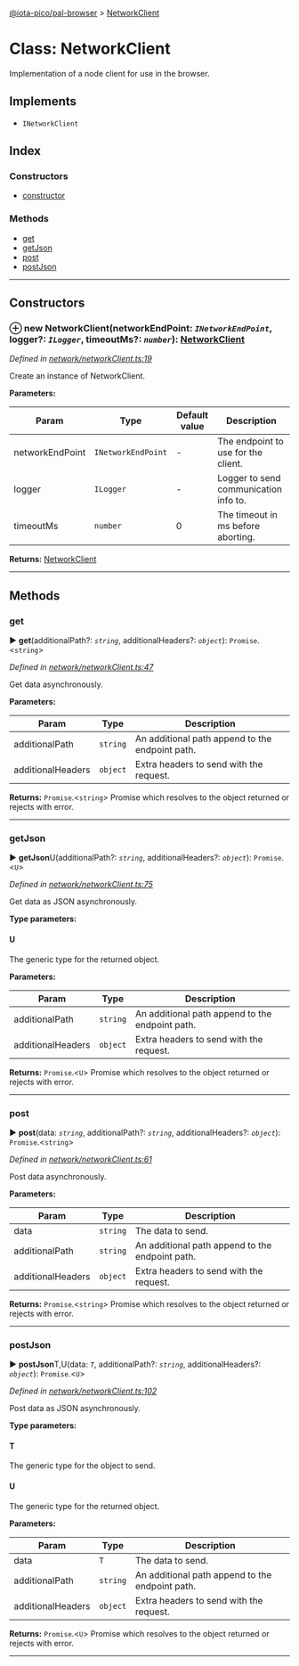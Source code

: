 [@iota-pico/pal-browser](../README.md) > [NetworkClient](../classes/networkclient.md)



# Class: NetworkClient


Implementation of a node client for use in the browser.

## Implements

* `INetworkClient`

## Index

### Constructors

* [constructor](networkclient.md#constructor)


### Methods

* [get](networkclient.md#get)
* [getJson](networkclient.md#getjson)
* [post](networkclient.md#post)
* [postJson](networkclient.md#postjson)



---
## Constructors
<a id="constructor"></a>


### ⊕ **new NetworkClient**(networkEndPoint: *`INetworkEndPoint`*, logger?: *`ILogger`*, timeoutMs?: *`number`*): [NetworkClient](networkclient.md)


*Defined in [network/networkClient.ts:19](https://github.com/iotaeco/iota-pico-pal-browser/blob/8fc2a0e/src/network/networkClient.ts#L19)*



Create an instance of NetworkClient.


**Parameters:**

| Param | Type | Default value | Description |
| ------ | ------ | ------ | ------ |
| networkEndPoint | `INetworkEndPoint`  | - |   The endpoint to use for the client. |
| logger | `ILogger`  | - |   Logger to send communication info to. |
| timeoutMs | `number`  | 0 |   The timeout in ms before aborting. |





**Returns:** [NetworkClient](networkclient.md)

---


## Methods
<a id="get"></a>

###  get

► **get**(additionalPath?: *`string`*, additionalHeaders?: *`object`*): `Promise`.<`string`>



*Defined in [network/networkClient.ts:47](https://github.com/iotaeco/iota-pico-pal-browser/blob/8fc2a0e/src/network/networkClient.ts#L47)*



Get data asynchronously.


**Parameters:**

| Param | Type | Description |
| ------ | ------ | ------ |
| additionalPath | `string`   |  An additional path append to the endpoint path. |
| additionalHeaders | `object`   |  Extra headers to send with the request. |





**Returns:** `Promise`.<`string`>
Promise which resolves to the object returned or rejects with error.






___

<a id="getjson"></a>

###  getJson

► **getJson**U(additionalPath?: *`string`*, additionalHeaders?: *`object`*): `Promise`.<`U`>



*Defined in [network/networkClient.ts:75](https://github.com/iotaeco/iota-pico-pal-browser/blob/8fc2a0e/src/network/networkClient.ts#L75)*



Get data as JSON asynchronously.


**Type parameters:**

#### U 

The generic type for the returned object.

**Parameters:**

| Param | Type | Description |
| ------ | ------ | ------ |
| additionalPath | `string`   |  An additional path append to the endpoint path. |
| additionalHeaders | `object`   |  Extra headers to send with the request. |





**Returns:** `Promise`.<`U`>
Promise which resolves to the object returned or rejects with error.






___

<a id="post"></a>

###  post

► **post**(data: *`string`*, additionalPath?: *`string`*, additionalHeaders?: *`object`*): `Promise`.<`string`>



*Defined in [network/networkClient.ts:61](https://github.com/iotaeco/iota-pico-pal-browser/blob/8fc2a0e/src/network/networkClient.ts#L61)*



Post data asynchronously.


**Parameters:**

| Param | Type | Description |
| ------ | ------ | ------ |
| data | `string`   |  The data to send. |
| additionalPath | `string`   |  An additional path append to the endpoint path. |
| additionalHeaders | `object`   |  Extra headers to send with the request. |





**Returns:** `Promise`.<`string`>
Promise which resolves to the object returned or rejects with error.






___

<a id="postjson"></a>

###  postJson

► **postJson**T,U(data: *`T`*, additionalPath?: *`string`*, additionalHeaders?: *`object`*): `Promise`.<`U`>



*Defined in [network/networkClient.ts:102](https://github.com/iotaeco/iota-pico-pal-browser/blob/8fc2a0e/src/network/networkClient.ts#L102)*



Post data as JSON asynchronously.


**Type parameters:**

#### T 

The generic type for the object to send.

#### U 

The generic type for the returned object.

**Parameters:**

| Param | Type | Description |
| ------ | ------ | ------ |
| data | `T`   |  The data to send. |
| additionalPath | `string`   |  An additional path append to the endpoint path. |
| additionalHeaders | `object`   |  Extra headers to send with the request. |





**Returns:** `Promise`.<`U`>
Promise which resolves to the object returned or rejects with error.






___


